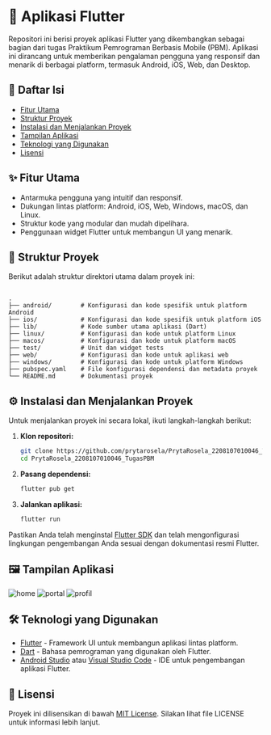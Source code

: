 # 📱 Aplikasi Flutter

Repositori ini berisi proyek aplikasi Flutter yang dikembangkan sebagai bagian dari tugas Praktikum Pemrograman Berbasis Mobile (PBM). Aplikasi ini dirancang untuk memberikan pengalaman pengguna yang responsif dan menarik di berbagai platform, termasuk Android, iOS, Web, dan Desktop.

## 🧭 Daftar Isi

* [Fitur Utama](#fitur-utama)
* [Struktur Proyek](#struktur-proyek)
* [Instalasi dan Menjalankan Proyek](#instalasi-dan-menjalankan-proyek)
* [Tampilan Aplikasi](#tampilan-aplikasi)
* [Teknologi yang Digunakan](#teknologi-yang-digunakan)
* [Lisensi](#lisensi)

## ✨ Fitur Utama

* Antarmuka pengguna yang intuitif dan responsif.
* Dukungan lintas platform: Android, iOS, Web, Windows, macOS, dan Linux.
* Struktur kode yang modular dan mudah dipelihara.
* Penggunaan widget Flutter untuk membangun UI yang menarik.

## 📁 Struktur Proyek

Berikut adalah struktur direktori utama dalam proyek ini:

```

.
├── android/        # Konfigurasi dan kode spesifik untuk platform Android
├── ios/            # Konfigurasi dan kode spesifik untuk platform iOS
├── lib/            # Kode sumber utama aplikasi (Dart)
├── linux/          # Konfigurasi dan kode untuk platform Linux
├── macos/          # Konfigurasi dan kode untuk platform macOS
├── test/           # Unit dan widget tests
├── web/            # Konfigurasi dan kode untuk aplikasi web
├── windows/        # Konfigurasi dan kode untuk platform Windows
├── pubspec.yaml    # File konfigurasi dependensi dan metadata proyek
└── README.md       # Dokumentasi proyek
```


## ⚙️ Instalasi dan Menjalankan Proyek

Untuk menjalankan proyek ini secara lokal, ikuti langkah-langkah berikut:

1. **Klon repositori:**

   ```bash
   git clone https://github.com/prytarosela/PrytaRosela_2208107010046_TugasPBM.git
   cd PrytaRosela_2208107010046_TugasPBM
   ```

2. **Pasang dependensi:**

   ```bash
   flutter pub get
   ```

3. **Jalankan aplikasi:**

   ```bash
   flutter run
   ```

Pastikan Anda telah menginstal [Flutter SDK](https://flutter.dev/docs/get-started/install) dan telah mengonfigurasi lingkungan pengembangan Anda sesuai dengan dokumentasi resmi Flutter.

## 🖼️ Tampilan Aplikasi

![home](https://github.com/user-attachments/assets/2890a661-ae23-49e8-92ef-515599a5530e) ![portal](https://github.com/user-attachments/assets/6e8f8f45-5b69-4f2a-96d1-571abd5ad624) ![profil](https://github.com/user-attachments/assets/9e1d12ff-679b-4070-8da3-ea746ed100d8)


## 🛠️ Teknologi yang Digunakan

* [Flutter](https://flutter.dev/) - Framework UI untuk membangun aplikasi lintas platform.
* [Dart](https://dart.dev/) - Bahasa pemrograman yang digunakan oleh Flutter.
* [Android Studio](https://developer.android.com/studio) atau [Visual Studio Code](https://code.visualstudio.com/) - IDE untuk pengembangan aplikasi Flutter.

## 📄 Lisensi

Proyek ini dilisensikan di bawah [MIT License](LICENSE). Silakan lihat file LICENSE untuk informasi lebih lanjut.
